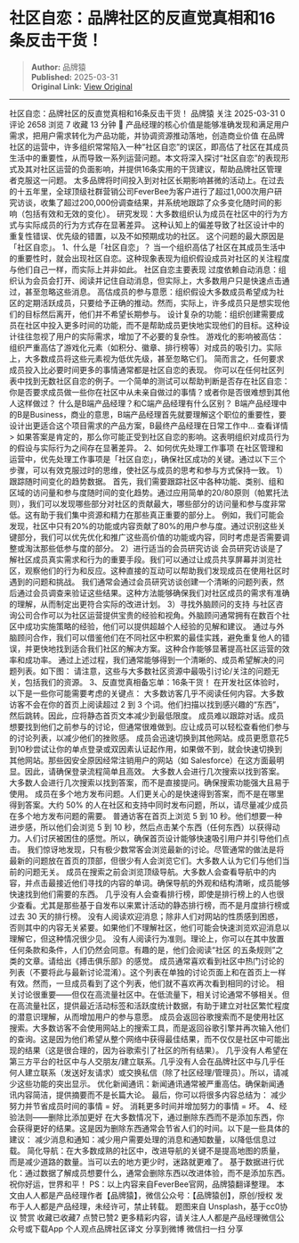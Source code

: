 # 社区自恋：品牌社区的反直觉真相和16条反击干货！

> **Author:** 品牌猿  
> **Published:** 2025-03-31  
> **Original Link:** [View Original](https://www.woshipm.com/marketing/6199753.html)

---

社区自恋：品牌社区的反直觉真相和16条反击干货！ 品牌猿 关注 2025-03-31 0 评论 2658 浏览 7 收藏 13 分钟 🔗 产品经理的核心价值是能够准确发现和满足用户需求，把用户需求转化为产品功能，并协调资源推动落地，创造商业价值 在品牌社区的运营中，许多组织常常陷入一种“社区自恋”的误区，即高估了社区在其成员生活中的重要性，从而导致一系列运营问题。本文将深入探讨“社区自恋”的表现形式及其对社区运营的负面影响，并提供16条实用的干货建议，帮助品牌社区管理者克服这一问题。 太多品牌将时间投入到对社区长期影响甚微的活动上。在过去的十五年里，全球顶级社群营销公司FeverBee为客户进行了超过1,000次用户研究访谈，收集了超过200,000份调查结果，并系统地跟踪了众多变化随时间的影响（包括有效和无效的变化）。 研究发现：大多数组织认为成员在社区中的行为方式与实际成员的行为方式存在显著差异。 这种认知上的偏差导致了社区设计中的重复性错误、优先级的错置，以及不如预期成功的社区。 这个问题的最大原因是「社区自恋」。 1、什么是「社区自恋」？ 当一个组织高估了社区在其成员生活中的重要性时，就会出现社区自恋。这种现象表现为组织假设成员对社区的关注程度与他们自己一样，而实际上并非如此。 社区自恋主要表现 过度依赖自动消息：组织认为会员会打开、阅读并记住自动消息，但实际上，大多数用户只是快速点击通过，甚至忽略这些消息。 高估成员的参与意愿：组织假设大多数成员希望成为社区的定期活跃成员，只要给予正确的推动。然而，实际上，许多成员只是想实现他们的目标然后离开，他们并不希望长期参与。 设计复杂的功能：组织创建需要成员在社区中投入更多时间的功能，而不是帮助成员更快地实现他们的目标。这种设计往往忽视了用户的实际需求，增加了不必要的复杂性。 游戏化的影响被高估：组织严重高估了游戏化元素（如积分、徽章、排行榜等）对成员的吸引力。实际上，大多数成员将这些元素视为低优先级，甚至忽略它们。 简而言之，任何要求成员投入比必要时间更多的事情通常都是社区自恋的表现。 你可以在任何社区列表中找到无数社区自恋的例子。一个简单的测试可以帮助判断是否存在社区自恋： 你是否要求成员做一些你在社区中从未亲自做过的事情？或者你是否很难想到其他人这样做过？ 什么是B端产品经理？和C端产品经理有什么区别？ B端产品经理中的B是Business，商业的意思，B端产品经理首先就要理解这个职位的重要性，要设计出更适合这个项目需求的产品方案，B最终产品经理在日常工作中... 查看详情 > 如果答案是肯定的，那么你可能正受到社区自恋的影响。这表明组织对成员行为的假设与实际行为之间存在显著差异。 2、如何优先处理工作事项 在社区管理和运营中，优先处理工作事项是「社区自恋」，确保社区成功的关键。通过以下三个步骤，可以有效克服过时的思维，使社区与成员的思考和参与方式保持一致。 1） 跟踪随时间变化的趋势数据。 首先，我们需要跟踪社区中各种功能、类别、组和区域的访问量和参与度随时间的变化趋势。通过应用简单的20/80原则（帕累托法则），我们可以发现哪些部分对社区的贡献最大，哪些部分的访问量和参与度非常低。这有助于我们集中资源和精力在那些真正重要的部分上。 例如，我们可能会发现，社区中只有20%的功能或内容贡献了80%的用户参与度。通过识别这些关键部分，我们可以优先优化和推广这些高价值的功能或内容，同时考虑是否需要调整或淘汰那些低参与度的部分。 2）进行适当的会员研究访谈 会员研究访谈是了解社区成员真实需求和行为的重要手段。我们可以通过让成员共享屏幕并浏览社区，观察他们的行为和反应。这种直接的互动可以帮助我们发现成员在使用社区时遇到的问题和挑战。 我们通常会通过会员研究访谈创建一个清晰的问题列表，然后通过会员调查来验证这些结果。这种方法能够确保我们对社区成员的需求有准确的理解，从而制定出更符合实际的改进计划。 3）寻找外脑顾问的支持 与社区咨询公司合作可以为社区运营提供宝贵的经验和视角。外脑顾问通常拥有在数百个社区中成功实施策略的经验，他们可以提供超越个人经验的见解和建议。 通过与外脑顾问合作，我们可以借鉴他们在不同社区中积累的最佳实践，避免重复他人的错误，并更快地找到适合我们社区的解决方案。这种合作能够显著提高社区运营的效率和成功率。 通过上述过程，我们通常能够得到一个清晰的、成员希望解决的问题列表。如下图： 请注意，这些与大多数社区资源中最吸引讨论/关注的问题无关，包括我们的资源。 3、反直觉真相备忘单：16条干货！ 在开发社区体验时，以下是一些你可能需要考虑的关键点： 大多数访客几乎不阅读任何内容。大多数访客不会在你的首页上阅读超过 2 到 3 个词。他们扫描以找到感兴趣的“东西”，然后跳转。因此，应将静态首页文本减少到最低限度。 成员难以跟踪对话。成员想要找到他们之前参与的讨论，但通常很难做到。应让成员可以轻松查看他们参与的讨论列表，以减少他们的挫败感。 成员会迅速切换到其他网站。成员更愿意花5到10秒尝试让你的单点登录或双因素认证起作用，如果做不到，就会快速切换到其他网站。那些因安全原因经常注销用户的网站（如 Salesforce）在这方面最明显。因此，请确保登录流程简单且高效。 大多数人会进行几次搜索以找到答案。大多数人会进行几次搜索以找到答案，而不是直接提问。确保搜索功能强大且易于使用。 成员在多个地方发布问题。人们更关心的是快速得到答案，而不是在哪里得到答案。大约 50% 的人在社区和支持中同时发布问题，所以，请尽量减少成员在多个地方发布问题的需要。 普通访客在首页上浏览 5 到 10 秒。他们想要一种进步感，所以他们会浏览 5 到 10 秒，然后点击某个东西（任何东西）以获得动力。人们讨厌被困住的感觉。所以，确保首页设计能够快速吸引用户并引导他们点击。 我们惊讶地发现，只有极少数常客会浏览最新的讨论。尽管通常的做法是将最新的问题放在首页的顶部，但很少有人会浏览它们。大多数人认为它们与他们当前的问题无关。 成员在搜索之前会浏览顶级导航。大多数人会查看导航中的内容，并点击最接近他们寻找的内容的单词。确保导航的外观和结构清晰，成员能够快速找到他们需要的东西。 几乎没有人会查看排行榜，即使是排行榜上的人也很少查看。尤其是那些基于自发布以来累计活动的静态排行榜，而不是月度排行榜或过去 30 天的排行榜。 没有人阅读欢迎消息；除非人们对网站的性质感到困惑，否则其中的内容无关紧要。如果他们不理解社区，他们可能会快速浏览欢迎消息以理解它，但这种情况很少见。 没有人阅读行为准则。理论上，你可以在其中放置任何条款和条件，人们仍然会同意。有趣的是，他们会阅读“社区 的五条规则”之类的文章。请给出《搏击俱乐部》的感觉。 成员通常喜欢看到社区中热门讨论的列表（不要将此与最新讨论混淆）。这个列表在单独的讨论页面上和在首页上一样有效。然而，一旦成员看到了这个列表，他们就不喜欢再次看到相同的讨论。 相关讨论很重要——但仅在高流量社区中。在低流量下，相关讨论通常不够相关。但在高流量社区，提供最近活动标签和活跃度统计数据，有助于建立对社区繁忙程度的潜意识理解，从而增加用户的参与意愿。 成员会返回谷歌搜索而不是使用社区搜索。大多数访客不会使用网站上的搜索工具，而是返回谷歌引擎并再次输入他们的查询。这是因为他们希望从整个网络中获得最佳结果，而不仅仅是社区中可能出现的结果（这是很合理的，因为谷歌索引了社区的所有结果）。 几乎没有人希望在第三方平台的社区中与人交朋友/建立联系。几乎没有人会在品牌社区中与几乎任何人建立联系（发送好友请求）或交换私信（除了社区经理/管理员）。所以，请减少这些功能的突出显示。 优化新闻通讯：新闻通讯通常被严重高估。确保新闻通讯内容简洁，提供摘要而不是长篇大论。 最后，你可以将很多内容总结为： 减少努力并节省成员时间的事情 = 好。 消耗更多时间并增加努力的事情 = 坏。 4、经验法则——删除比添加更好 在大多数情况下，通过删除东西而不是添加东西，你会获得更好的结果。这是因为删除东西通常会节省人们的时间。以下是一些具体的建议： 减少消息和通知：减少用户需要处理的消息和通知数量，以降低信息过载。 简化导航：在大多数成熟的社区中，改进导航的关键不是提高地图的质量，而是减少道路的数量。当可以去的地方更少时，迷路就更难了。 基于数据进行优化：通过数据了解成员想要什么，通常会删除东西以改进体验，而不是添加东西。 祝你好运，世界和平！ PS：以上内容来自FeverBee官网，品牌猿翻译整理。 本文由人人都是产品经理作者【品牌猿】，微信公众号：【品牌猿创】，原创/授权 发布于人人都是产品经理，未经许可，禁止转载。 题图来自 Unsplash，基于cc0协议 赞赏 收藏已收藏7 点赞已赞2 更多精彩内容，请关注人人都是产品经理微信公众号或下载App 个人观点品牌社区译文 分享到微博 微信扫一扫 分享